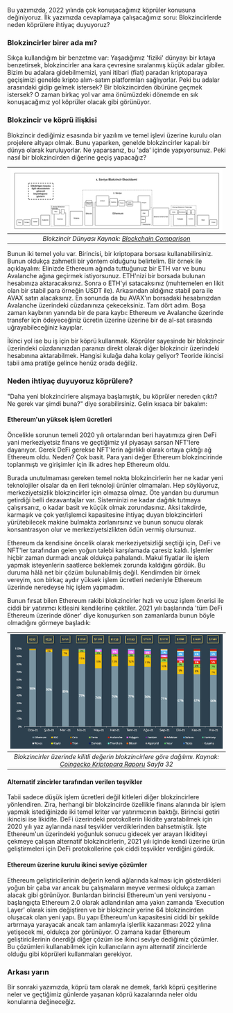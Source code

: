 Bu yazımızda, 2022 yılında çok konuşacağımız köprüler konusuna değiniyoruz. İlk yazımızda cevaplamaya çalışacağımız soru: Blokzincirlerde neden köprülere ihtiyaç duyuyoruz?

### Blokzincirler birer ada mı?

Sıkça kullandığım bir benzetme var: Yaşadığımız 'fiziki' dünyayı bir kıtaya benzetirsek, blokzincirler ana kara çevresine sıralanmış küçük adalar gibiler. Bizim bu adalara gidebilmemizi, yani itibari (fiat) paradan kriptoparaya geçişimizi genelde kripto alım-satım platformları sağlıyorlar. Peki bu adalar arasındaki gidip gelmek istersek? Bir blokzincirden öbürüne geçmek istersek? O zaman birkaç yol var ama önümüzdeki dönemde en sık konuşacağımız yol köprüler olacak gibi görünüyor. 

### Blokzincir ve köprü ilişkisi

Blokzincir dediğimiz esasında bir yazılım ve temel işlevi üzerine kurulu olan projelere altyapı olmak. Bunu yaparken, genelde blokzincirler kapalı bir dünya olarak kuruluyorlar. Ne yaparsanız, bu 'ada' içinde yapıyorsunuz.  Peki nasıl bir blokzincirden diğerine geçiş yapacağız? 

| ![L1_ecosistemi](/assets/Layer-1-Ecosystem-Map_1600_v3.jpg)|
|:--:| 
| *Blokzincir Dünyası Kaynak: [Blockchain Comparison](https://blockchain-comparison.com/blockchain-protocols/)*|

Bunun iki temel yolu var. Birincisi, bir kriptopara borsası kullanabilirsiniz. Bunun oldukça zahmetli bir yöntem olduğunu belirtelim. Bir örnek ile açıklayalım: Elinizde Ethereum ağında tuttuğunuz bir ETH var ve bunu Avalanche ağına geçirmek istiyorsunuz. ETH'nizi bir borsada bulunan hesabınıza aktaracaksınız. Sonra o ETH'yi satacaksınız (muhtemelen en likit olan bir stabil para örneğin USDT ile). Arkasından aldığınız stabil para ile AVAX satın alacaksınız. En sonunda da bu AVAX'ın borsadaki hesabınızdan Avalanche üzerindeki cüzdanınıza çekeceksiniz. Tam dört adım. Boşa zaman kaybının yanında bir de para kaybı: Ethereum ve Avalanche üzerinde  transfer için ödeyeceğiniz ücretin üzerine üzerine bir  de al-sat sırasında uğrayabileceğiniz kayıplar. 

İkinci yol ise bu iş için bir köprü kullanmak. Köprüler sayesinde bir blokzincir üzerindeki cüzdanınızdan paranızı direkt olarak diğer blokzincir üzerindeki hesabınına aktarabilmek. Hangisi kulağa daha kolay geliyor? Teoride ikincisi tabii ama pratiğe gelince henüz orada değiliz. 

### Neden ihtiyaç duyuyoruz köprülere?
"Daha yeni blokzincirlere alışmaya başlamıştık, bu köprüler nereden çıktı? Ne gerek var şimdi buna?" diye sorabilirsiniz. Gelin kısaca bir bakalım: 

#### Ethereum'un yüksek işlem ücretleri
Öncelikle sorunun temeli 2020 yılı ortalarından beri hayatımıza giren DeFi yani merkeziyetsiz finans ve geçtiğimiz yıl piyasayı sarsan NFT'lere dayanıyor. Gerek DeFi gerekse NFT'lerin ağırlıklı olarak ortaya çıktığı ağ Ethereum oldu. Neden? Çok basit. Para yani değer Ethereum blokzincirinde toplanmıştı ve girişimler için ilk adres hep Ethereum oldu. 

Burada unutulmaması gereken temel nokta blokzincirlerin her ne kadar yeni teknolojiler olsalar da en ileri teknoloji ürünler olmamaları. Hep söylüyoruz, merkeziyetsizlik blokzincirler için olmazsa olmaz. Öte yandan bu durumun getirdiği belli dezavantajlar var. Sisteminizi  ne kadar dağıtık tutmaya çalışırsanız, o kadar basit ve küçük olmak zorundasınız. Aksi takdirde, karmaşık ve çok yer/işlemci kapasitesine ihtiyaç duyan blokzincirleri yürütebilecek makine bulmakta zorlanırsınız ve bunun sonucu olarak konsantrasyon olur ve merkeziyetsizlikten ödün vermiş olursunuz. 

Ethereum da kendisine öncelik olarak merkeziyetsizliği seçtiği için, DeFi ve NFT'ler tarafından gelen yoğun talebi karşılamada çaresiz kaldı. İşlemler hiçbir zaman durmadı ancak oldukça pahalandı. Makul fiyatlar ile işlem yapmak isteyenlerin saatlerce beklemek zorunda kaldığını gördük. Bu duruma hâlâ net bir çözüm bulunabilmiş değil. Kendimden bir örnek vereyim, son birkaç aydır yüksek işlem ücretleri nedeniyle Ethereum üzerinde neredeyse hiç işlem yapmadım. 

Bunun fırsat bilen Ethereum rakibi blokzincirler hızlı ve ucuz işlem önerisi ile ciddi bir yatırımcı kitlesini kendilerine çektiler. 2021 yılı başlarında 'tüm DeFi Ethereum üzerinde döner' diye konuşurken son zamanlarda bunun böyle olmadığını görmeye başladık: 

| ![TVL_on_L1s](/assets/TVL_on_L1s_800.jpg)|
|:--:| 
| *Blokzincirler üzerinde kilitli değerin blokzincirlere göre dağılımı. Kaynak: [Coingecko Kriptopara Raporu](https://www.coingecko.com/buzz/2021-yearly-cryptocurrency-report) Sayfa 32*|

#### Alternatif zincirler tarafından verilen teşvikler
Tabii sadece düşük işlem ücretleri değil kitleleri diğer blokzincirlere yönlendiren. Zira, herhangi bir blokzincirde özellikle finans alanında bir işlem yapmak istediğinizde iki temel kriter var yatırımıcının baktığı. Birincisi getiri ikincisi ise likidite. DeFi üzerindeki protokollerin likidite yaratabilmek için 2020 yılı yaz aylarında nasıl teşvikler verdiklerinden bahsetmiştik. İşte Ethereum'un üzerindeki yoğunluk sonucu gidecek yer arayan likiditeyi çekmeye çalışan alternatif blokzincirlerin, 2021 yılı içinde kendi üzerine ürün geliştirmeleri için DeFi protokollerine çok ciddi teşvikler verdiğini gördük. 

#### Ethereum üzerine kurulu ikinci seviye çözümler
Ethereum geliştiricilerinin değerin kendi ağlarında kalması için gösterdikleri yoğun bir çaba var ancak bu çalışmaların meyve vermesi oldukça zaman alacak gibi görünüyor. Bunlardan birincisi Ethereum'un yeni versiyonu - başlangıçta Ethereum 2.0 olarak adlandırılan ama yakın zamanda 'Execution Layer' olarak isim değiştiren ve bir blokzincir yerine 64 blokzincirden oluşacak olan yeni yapı. Bu yapı Ethereum'un kapasitesini ciddi bir şekilde artırmaya yarayacak ancak tam anlamıyla işlerlik kazanması 2022 yılına yetişecek mi, oldukça zor görünüyor. O zamana kadar Ethereum geliştiricilerinin önerdiği diğer çözüm ise ikinci seviye dediğimiz çözümler. Bu çözümleri kullanabilmek için kullanıcıların aynı alternatif zincirlerde olduğu gibi köprüleri kullanmaları gerekiyor. 

### Arkası yarın
Bir sonraki yazımızda, köprü tam olarak ne demek, farklı köprü çeşitlerine neler ve geçtiğimiz günlerde yaşanan köprü kazalarında neler oldu konularına değineceğiz. 
